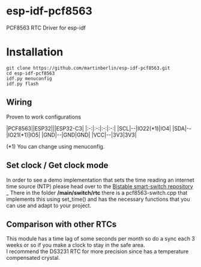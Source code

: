 # esp-idf-pcf8563
PCF8563 RTC Driver for esp-idf

# Installation
```
git clone https://github.com/martinberlin/esp-idf-pcf8563.git
cd esp-idf-pcf8563
idf.py menuconfig
idf.py flash
```

## Wiring  

Proven to work configurations

|PCF8563||ESP32|||ESP32-C3|
|:-:|:-:|:-:|:-:|
|SCL|--|IO22(*1)|IO4|
|SDA|--|IO21(*1)|IO5|
|GND|--|GND|GND|
|VCC|--|3V3|3V3|

(*1) You can change using menuconfig.   

## Set clock / Get clock mode

In order to see a demo implementation that sets the time reading an internet time source (NTP) please head over to the [Bistable smart-switch repository](https://github.com/martinberlin/bistable-smart-switch/tree/master/main/switch/rtc)
_
There in the folder **/main/switch/rtc** there is a pcf8563-switch.cpp that implements this using set_time() and has the necessary functions that you can use and adapt to your project.


## Comparison with other RTCs

This module has a time lag of some seconds per month so do a sync each 3 weeks or so if you make a clock to stay in the safe area.   
I recommend the DS3231 RTC for more precision since has a temperature compensated crystal.
